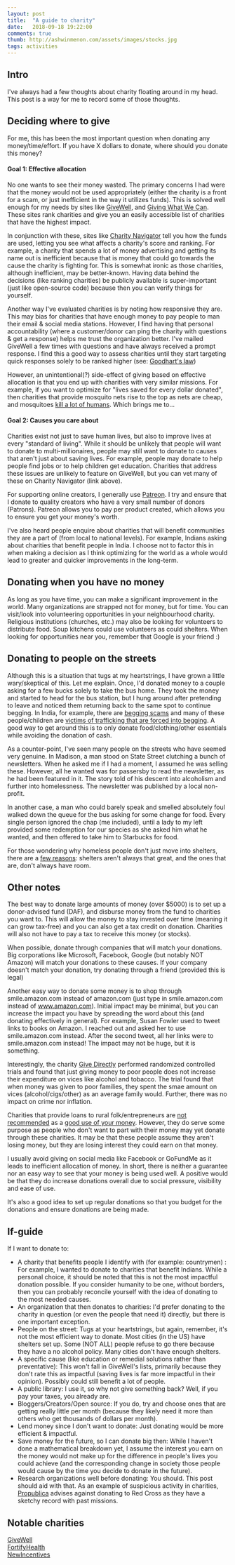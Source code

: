 ```yaml
---
layout: post
title:  "A guide to charity"
date:   2018-09-18 19:22:00
comments: true
thumb: http://ashwinmenon.com/assets/images/stocks.jpg
tags: activities
---
```


## Intro
I've always had a few thoughts about charity floating around in my head. This post is a way for me to record some of those thoughts.

## Deciding where to give
For me, this has been the most important question when donating any money/time/effort. If you have X dollars to donate, where should you donate this money?

#### Goal 1: Effective allocation
No one wants to see their money wasted. The primary concerns I had were that the money would not be used appropriately (either the charity is a front for a scam, or just inefficient in the way it utilizes funds). This is solved well enough for my needs by sites like [GiveWell](https://www.givewell.org/charities/top-charities), and [Giving What We Can](https://www.givingwhatwecan.org/giving-recommendations/). These sites rank charities and give you an easily accessible list of charities that have the highest impact. 

In conjunction with these, sites like [Charity Navigator](https://www.charitynavigator.org) tell you how the funds are used, letting you see what affects a charity's score and ranking. For example, a charity that spends a lot of money advertising and getting its name out is inefficient because that is money that could go towards the cause the charity is fighting for. This is somewhat ironic as those charities, although inefficient, may be better-known. Having data behind the decisions (like ranking charities) be publicly available is super-important (just like open-source code) because then you can verify things for yourself.

Another way I've evaluated charities is by noting how responsive they are. This may bias for charities that have enough money to pay people to man their email & social media stations. However, I find having that personal accountability (where a customer/donor can ping the charity with questions & get a response) helps me trust the organization better. I've mailed GiveWell a few times with questions and have always received a prompt response. I find this a good way to assess charities until they start targeting quick responses solely to be ranked higher (see: [Goodhart's law](https://en.wikipedia.org/wiki/Goodhart%27s_law))

However, an unintentional(?) side-effect of giving based on effective allocation is that you end up with charities with very similar missions. For example, if you want to optimize for "lives saved for every dollar donated", then charities that provide mosquito nets rise to the top as nets are cheap, and mosquitoes [kill a lot of humans](https://www.smithsonianmag.com/smart-news/mosquitoes-kill-more-humans-human-murderers-do-180951272/). Which brings me to...

#### Goal 2: Causes you care about
Charities exist not just to save human lives, but also to improve lives at every "standard of living". While it should be unlikely that people will want to donate to multi-millionaires, people may still want to donate to causes that aren't just about saving lives. For example, people may donate to help people find jobs or to help children get education. Charities that address these issues are unlikely to feature on GiveWell, but you can vet many of these on Charity Navigator (link above).

For supporting online creators, I generally use [Patreon](https://www.patreon.com). I try and ensure that I donate to quality creators who have a very small number of donors (Patrons). Patreon allows you to pay per product created, which allows you to ensure you get your money's worth.

I've also heard people enquire about charities that will benefit communities they are a part of (from local to national levels). For example, Indians asking about charities that benefit people in India. I choose not to factor this in when making a decision as I think optimizing for the world as a whole would lead to greater and quicker improvements in the long-term.

## Donating when you have no money
As long as you have time, you can make a significant improvement in the world. Many organizations are strapped not for money, but for time. You can visit/look into volunteering opportunities in your neighbourhood charity. Religious institutions (churches, etc.) may also be looking for volunteers to distribute food. Soup kitchens could use volunteers as could shelters. When looking for opportunities near you, remember that Google is your friend :)

## Donating to people on the streets
Although this is a situation that tugs at my heartstrings, I have grown a little wary/skeptical of this. Let me explain. Once, I'd donated money to a couple asking for a few bucks solely to take the bus home. They took the money and started to head for the bus station, but I hung around after pretending to leave and noticed them returning back to the same spot to continue begging. In India, for example, there are [begging scams](https://www.tripsavvy.com/india-beggars-and-begging-scams-1539144) and many of these people/children are [victims of trafficking that are forced into begging](http://www.slate.com/articles/double_x/doublex/2013/09/giving_money_to_child_beggars_don_t_do_it.html). A good way to get around this is to only donate food/clothing/other essentials while avoiding the donation of cash.

As a counter-point, I've seen many people on the streets who have seemed very genuine. In Madison, a man stood on State Street clutching a bunch of newsletters. When he asked me if I had a moment, I assumed he was selling these. However, all he wanted was for passersby to read the newsletter, as he had been featured in it. The story told of his descent into alcoholism and further into homelessness. The newsletter was published by a local non-profit.

In another case, a man who could barely speak and smelled absolutely foul walked down the queue for the bus asking for some change for food. Every single person ignored the chap (me included), until a lady to my left provided some redemption for our species as she asked him what he wanted, and then offered to take him to Starbucks for food.

For those wondering why homeless people don't just move into shelters, there are a [few reasons](https://www.npr.org/2012/12/06/166666265/why-some-homeless-choose-the-streets-over-shelters): shelters aren't always that great, and the ones that are, don't always have room.

## Other notes
The best way to donate large amounts of money (over $5000) is to set up a donor-advised fund (DAF), and disburse money from the fund to charities you want to. This will allow the money to stay invested over time (meaning it can grow tax-free) and you can also get a tax credit on donation. Charities will also not have to pay a tax to receive this money (or stocks).

When possible, donate through companies that will match your donations. Big corporations like Microsoft, Facebook, Google (but notably NOT Amazon) will match your donations to these causes. If your company doesn't match your donation, try donating through a friend (provided this is legal)

Another easy way to donate some money is to shop through smile.amazon.com instead of amazon.com (just type in smile.amazon.com instead of www.amazon.com). Initial impact may be minimal, but you can increase the impact you have by spreading the word about this (and donating effectively in general). For example, Susan Fowler used to tweet links to books on Amazon. I reached out and asked her to use smile.amazon.com instead. After the second tweet, all her links were to smile.amazon.com instead! The impact may not be huge, but it is something.

Interestingly, the charity [Give Directly](https://givedirectly.org/research-at-give-directly) performed randomized controlled trials and found that just giving money to poor people does not increase their expenditure on vices like alcohol and tobacco. The trial found that when money was given to poor families, they spent the smae amount on vices (alcohol/cigs/other) as an average family would. Further, there was no impact on crime nor inflation.

Charities that provide loans to rural folk/entrepreneurs are [not recommended](https://blog.givewell.org/2009/12/28/celebrated-charities-that-we-dont-recommend/) as a [good use of your money](https://blog.givewell.org/2009/12/25/where-we-stand-on-microfinance-charity/). However, they do serve some purpose as people who don't want to part with their money may yet donate through these charities. It may be that these people assume they aren't losing money, but they are losing interest they could earn on that money.

I usually avoid giving on social media like Facebook or GoFundMe as it leads to inefficient allocation of money. In short, there is neither a guarantee nor an easy way to see that your money is being used well. A positive would be that they do increase donations overall due to social pressure, visibility and ease of use.

It's also a good idea to set up regular donations so that you budget for the donations and ensure donations are being made.

## If-guide
If I want to donate to:
* A charity that benefits people I identify with (for example: countrymen) : For example, I wanted to donate to charities that benefit Indians. While a personal choice, it should be noted that this is not the most impactful donation possible. If you consider humanity to be one, without borders, then you can probably reconcile yourself with the idea of donating to the most needed causes.  
* An organization that then donates to charities: I'd prefer donating to the charity in question (or even the people that need it) directly, but there is one important exception.
* People on the street: Tugs at your heartstrings, but again, remember, it's not the most efficient way to donate. Most cities (in the US) have shelters set up. Some (NOT ALL) people refuse to go there because they have a no alcohol policy. Many cities don't have enough shelters.
* A specific cause (like education or remedial solutions rather than preventative): This won't fall in GiveWell's lists, primarily because they don't rate this as impactful (saving lives is far more impactful in their opinion). Possibly could still benefit a lot of people.
* A public library: I use it, so why not give something back? Well, if you pay your taxes, you already are.
* Bloggers/Creators/Open source: If you do, try and choose ones that are getting really little per month (because they likely need it more than others who get thousands of dollars per month).
* Lend money since I don't want to donate: Just donating would be more efficient & impactful.
* Save money for the future, so I can donate big then: While I haven't done a mathematical breakdown yet, I assume the interest you earn on the money would not make up for the difference in people's lives you could achieve (and the corresponding change in society those people would cause by the time you decide to donate in the future).
* Research organizations well before donating: You should. This post should aid with that. As an example of suspicious activity in charities, [Propublica](https://www.propublica.org/series/red-cross) advises against donating to Red Cross as they have a sketchy record with past missions.

## Notable charities

[GiveWell](www.givewell.org)  
[FortifyHealth](https://www.fortifyhealth.global/)  
[NewIncentives](https://www.newincentives.org/)
